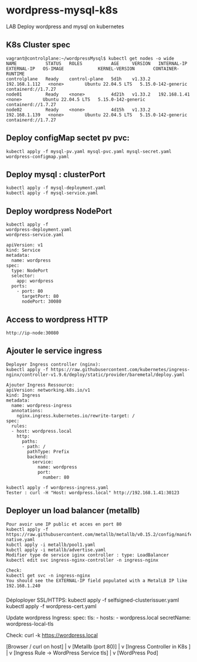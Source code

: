 # wordpress-mysql-k8s
LAB Deploy wordpress and mysql on kubernetes

## K8s Cluster spec
```
vagrant@controlplane:~/wordpressMysql$ kubectl get nodes -o wide
NAME           STATUS   ROLES           AGE     VERSION   INTERNAL-IP     EXTERNAL-IP   OS-IMAGE             KERNEL-VERSION       CONTAINER-RUNTIME
controlplane   Ready    control-plane   5d1h    v1.33.2   192.168.1.112   <none>        Ubuntu 22.04.5 LTS   5.15.0-142-generic   containerd://1.7.27
node01         Ready    <none>          4d21h   v1.33.2   192.168.1.41    <none>        Ubuntu 22.04.5 LTS   5.15.0-142-generic   containerd://1.7.27
node02         Ready    <none>          4d15h   v1.33.2   192.168.1.139   <none>        Ubuntu 22.04.5 LTS   5.15.0-142-generic   containerd://1.7.27

```
## Deploy configMap sectet pv pvc:
``` 
kubectl apply -f mysql-pv.yaml mysql-pvc.yaml mysql-secret.yaml wordpress-configmap.yaml

```
## Deploy mysql : clusterPort
```
kubectl apply -f mysql-deployment.yaml
kubectl apply -f mysql-service.yaml
```
## Deploy wordpress NodePort 
```
kubectl apply -f 
wordpress-deployment.yaml
wordpress-service.yaml

apiVersion: v1
kind: Service
metadata:
  name: wordpress
spec:
  type: NodePort
  selector:
    app: wordpress
  ports:
    - port: 80
      targetPort: 80
      nodePort: 30080
```
## Access to wordpress HTTP
```
http://ip-node:30080
```

## Ajouter le service ingress
```
Deployer Ingress controller (nginx):
kubectl apply -f https://raw.githubusercontent.com/kubernetes/ingress-nginx/controller-v1.9.6/deploy/static/provider/baremetal/deploy.yaml

Ajouter Ingress Ressource:
apiVersion: networking.k8s.io/v1
kind: Ingress
metadata:
  name: wordpress-ingress
  annotations:
    nginx.ingress.kubernetes.io/rewrite-target: /
spec:
  rules:
  - host: wordpress.local
    http:
      paths:
      - path: /
        pathType: Prefix
        backend:
          service:
            name: wordpress
            port:
              number: 80

kubectl apply -f wordpress-ingress.yaml
Tester : curl -H "Host: wordpress.local" http://192.168.1.41:30123
```

## Deployer un load balancer (metallb)
```
Pour avoir une IP public et acces en port 80
kubectl apply -f https://raw.githubusercontent.com/metallb/metallb/v0.15.2/config/manifests/metallb-native.yaml
kubctl apply -i metallb/pool1.yaml
kubctl apply -i metallb/advertise.yaml
Modifier type de service iginx controller : type: LoadBalancer
kubectl edit svc ingress-nginx-controller -n ingress-nginx

Check:
kubectl get svc -n ingress-nginx
You should see the EXTERNAL-IP field populated with a MetalLB IP like 192.168.1.240

```
###
Déploployer SSL/HTTPS:
kubectl apply -f selfsigned-clusterissuer.yaml
kubectl apply -f wordpress-cert.yaml

Update wordpress Ingress:
spec:
  tls:
    - hosts:
        - wordpress.local
      secretName: wordpress-local-tls

Check:
curl -k https://wordpress.local


[Browser / curl on host]
    |
    v
[Metallb (port 80)]
    |
    v
[Ingress Controller in K8s ]
    |
    v
[Ingress Rule -> WordPress Service tls]
    |
    v
[WordPress Pod]
```

